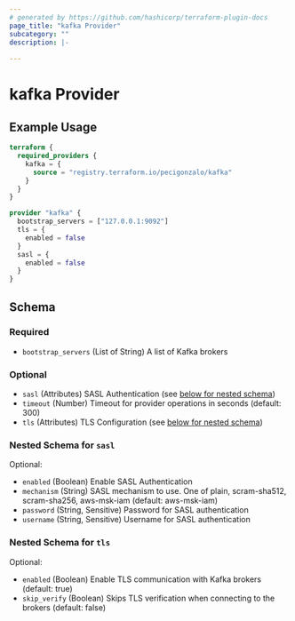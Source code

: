 ```yaml
---
# generated by https://github.com/hashicorp/terraform-plugin-docs
page_title: "kafka Provider"
subcategory: ""
description: |-
  
---
```


# kafka Provider



## Example Usage

```terraform
terraform {
  required_providers {
    kafka = {
      source = "registry.terraform.io/pecigonzalo/kafka"
    }
  }
}

provider "kafka" {
  bootstrap_servers = ["127.0.0.1:9092"]
  tls = {
    enabled = false
  }
  sasl = {
    enabled = false
  }
}
```

<!-- schema generated by tfplugindocs -->
## Schema

### Required

- `bootstrap_servers` (List of String) A list of Kafka brokers

### Optional

- `sasl` (Attributes) SASL Authentication (see [below for nested schema](#nestedatt--sasl))
- `timeout` (Number) Timeout for provider operations in seconds (default: 300)
- `tls` (Attributes) TLS Configuration (see [below for nested schema](#nestedatt--tls))

<a id="nestedatt--sasl"></a>
### Nested Schema for `sasl`

Optional:

- `enabled` (Boolean) Enable SASL Authentication
- `mechanism` (String) SASL mechanism to use. One of plain, scram-sha512, scram-sha256, aws-msk-iam (default: aws-msk-iam)
- `password` (String, Sensitive) Password for SASL authentication
- `username` (String, Sensitive) Username for SASL authentication


<a id="nestedatt--tls"></a>
### Nested Schema for `tls`

Optional:

- `enabled` (Boolean) Enable TLS communication with Kafka brokers (default: true)
- `skip_verify` (Boolean) Skips TLS verification when connecting to the brokers (default: false)
